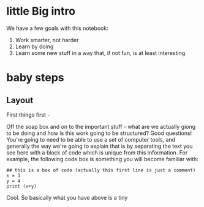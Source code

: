 # little Big intro
We have a few goals with this notebook:  
1) Work smarter, not harder
2) Learn by doing
3) Learn some new stuff in a way that, if not fun, is at least interesting. 

# baby steps
## Layout
First things first - 

Off the soap box and on to the important stuff - what are we actually giong to be doing and how is this work going to be structured? Good questions! You're going to need to be able to use a set of computer tools, and generally the way we're going to explain that is by separating the text you see here with a block of code which is unique from this information. For example, the following code box is something you will become familiar with:  
```
## this is a box of code (actually this first line is just a comment)
x = 3
y = 4
print (x+y)
```

Cool. So basically what you have above is a tiny 
